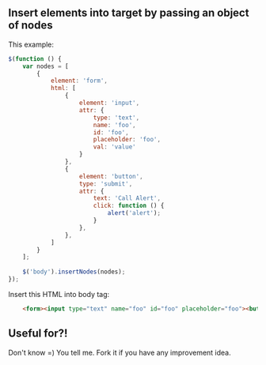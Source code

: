 ## Insert elements into target by passing an object of nodes

This example:
```javascript
$(function () {
    var nodes = [
        {
            element: 'form', 
            html: [
                {
                    element: 'input',
                    attr: {
                        type: 'text',
                        name: 'foo',
                        id: 'foo',
                        placeholder: 'foo',
                        val: 'value'
                    }
                },
                {
                    element: 'button',
                    type: 'submit',
                    attr: {
                        text: 'Call Alert',
                        click: function () {
                            alert('alert');
                        }
                    },
                },
            ]
        }
    ];
    
    $('body').insertNodes(nodes);
});
```

Insert this HTML into body tag:
```html
    <form><input type="text" name="foo" id="foo" placeholder="foo"><button type="submit">Call Alert</button></form>
```

## Useful for?!
Don't know =) You tell me. Fork it if you have any improvement idea.